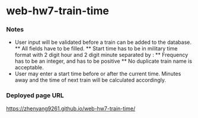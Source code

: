 # web-hw7-train-time

### Notes
* User input will be validated before a train can be added to the database.
** All fields have to be filled.
** Start time has to be in military time format with 2 digit hour and 2 digit minute separated by :
** Frequency has to be an integer, and has to be positive
** No duplicate train name is acceptable. 
* User may enter a start time before or after the current time. Minutes away and the time of next train will be calculated accordingly.

### Deployed page URL
https://zhenyang9261.github.io/web-hw7-train-time/